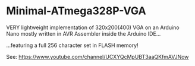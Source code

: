# Minimal-ATmega328P-VGA
VERY lightweight implementation of 320x200(400) VGA on an Arduino Nano mostly written in AVR Assembler inside the Arduino IDE...

...featuring a full 256 character set in FLASH memory!

See: https://www.youtube.com/channel/UCXYQcMpUBT3aaQKfmAVJNow
